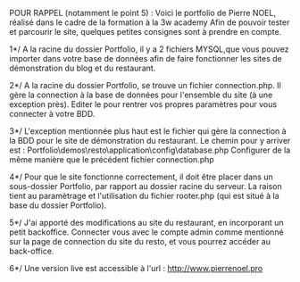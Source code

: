 POUR RAPPEL (notamment le point 5) :
Voici le portfolio de Pierre NOEL, réalisé dans le cadre de la formation à la 3w academy
Afin de pouvoir tester et parcourir le site, quelques petites consignes sont à prendre en compte.

1*/ A la racine du dossier Portfolio, il y a 2 fichiers MYSQL,que vous pouvez importer dans votre base de données afin de faire fonctionner les sites de démonstration du blog et du restaurant.

2*/ A la racine du dossier Portfolio, se trouve un fichier connection.php. Il gère la connection à la base de données pour l'ensemble du site (à une exception près). Editer le pour rentrer vos propres paramètres pour vous connecter à votre BDD.

3*/ L'exception mentionnée plus haut est le fichier qui gère la connection à la BDD pour le site de démonstration du restaurant. Le chemin pour y arriver est : Portfolio\demos\resto\application\config\database.php
Configurer de la même manière que le précédent fichier connection.php

4*/ Pour que le site fonctionne correctement, il doit être placer dans un sous-dossier Portfolio, par rapport au dossier racine du serveur. La raison tient au paramètrage et l'utilisation du fichier rooter.php (qui est situé à la base du dossier Portfolio).

5*/ J'ai apporté des modifications au site du restaurant, en incorporant un petit backoffice. Connecter vous avec le compte admin comme mentionné sur la page de connection du site du resto, et vous pourrez accéder au back-office.

6*/ Une version live est accessible à l'url : http://www.pierrenoel.pro

